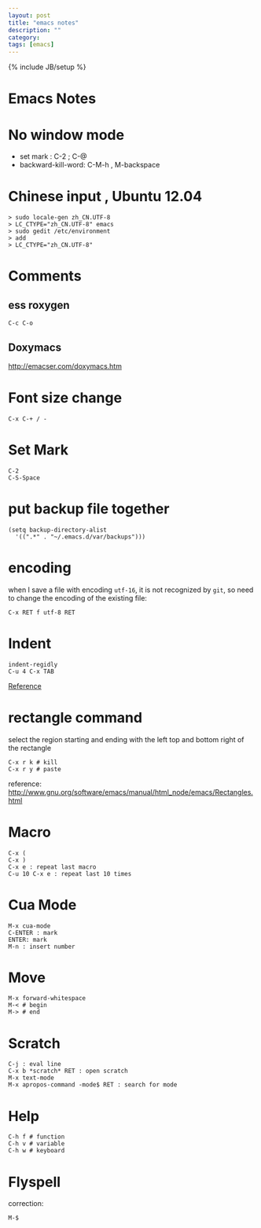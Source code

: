 ```yaml
---
layout: post
title: "emacs notes"
description: ""
category: 
tags: [emacs]
---
```

{% include JB/setup %}

Emacs Notes
==========

# No window mode #

- set mark : C-2 ; C-@
- backward-kill-word: C-M-h , M-backspace 

# Chinese input , Ubuntu 12.04 #

    > sudo locale-gen zh_CN.UTF-8
	> LC_CTYPE="zh_CN.UTF-8" emacs
	> sudo gedit /etc/environment
	> add 
	> LC_CTYPE="zh_CN.UTF-8"

# Comments #

## ess roxygen ##

    C-c C-o 

## Doxymacs ##

<http://emacser.com/doxymacs.htm> 

# Font size change #

	C-x C-+ / - 
	
# Set Mark #
 
	C-2
	C-S-Space

# put backup file together #

	(setq backup-directory-alist
      '((".*" . "~/.emacs.d/var/backups")))

# encoding #

when I save a file with encoding `utf-16`, it is not recognized by `git`, so need to change the encoding of the existing file:

	C-x RET f utf-8 RET

# Indent #

	indent-regidly
	C-u 4 C-x TAB
	
[Reference](http://ruslanspivak.com/2011/04/28/how-to-indent-a-block-of-text-in-emacs/)

# rectangle command #

select the region starting and ending with the left top and bottom right of the rectangle

	C-x r k # kill 
	C-x r y # paste

reference: <http://www.gnu.org/software/emacs/manual/html_node/emacs/Rectangles.html> 

# Macro # 

	C-x (
	C-x )
	C-x e : repeat last macro
	C-u 10 C-x e : repeat last 10 times
	
# Cua Mode # 

	M-x cua-mode
	C-ENTER : mark 
	ENTER: mark
	M-n : insert number 
	
# Move #

	M-x forward-whitespace
	M-< # begin
	M-> # end

# Scratch #

	C-j : eval line
	C-x b *scratch* RET : open scratch 
	M-x text-mode 
	M-x apropos-command -mode$ RET : search for mode 

# Help #

	C-h f # function
	C-h v # variable
	C-h w # keyboard

# Flyspell #

correction: 

	M-$ 
	
